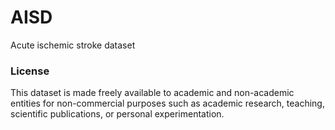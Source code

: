 # AISD
Acute ischemic stroke dataset

### License
This dataset is made freely available to academic and non-academic entities for non-commercial purposes such as academic research, teaching, scientific publications, or personal experimentation.
